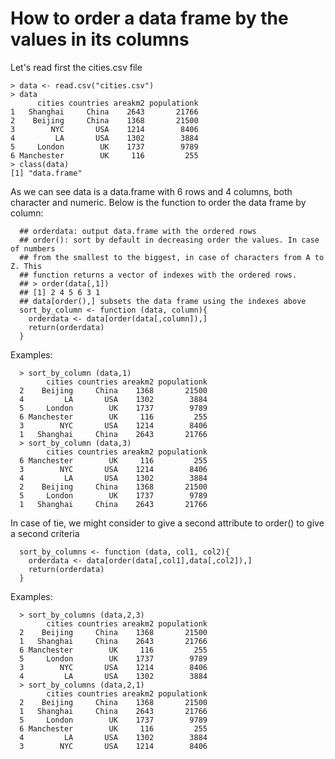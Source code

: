 # How to order a data frame by the values in its columns

Let's read first the cities.csv file

    > data <- read.csv("cities.csv")
    > data
          cities countries areakm2 populationk
    1   Shanghai     China    2643       21766
    2    Beijing     China    1368       21500
    3        NYC       USA    1214        8406
    4         LA       USA    1302        3884
    5     London        UK    1737        9789
    6 Manchester        UK     116         255
    > class(data)
    [1] "data.frame"

As we can see data is a data.frame with 6 rows and 4 columns, both character and numeric.
Below is the function to order the data frame by column:

	  ## orderdata: output data.frame with the ordered rows
	  ## order(): sort by default in decreasing order the values. In case of numbers
	  ## from the smallest to the biggest, in case of characters from A to Z. This 
	  ## function returns a vector of indexes with the ordered rows. 
	  ## > order(data[,1])
	  ## [1] 2 4 5 6 3 1
	  ## data[order(),] subsets the data frame using the indexes above
	  sort_by_column <- function (data, column){
		orderdata <- data[order(data[,column]),]
		return(orderdata)
	  }

Examples:

	  > sort_by_column (data,1)
			cities countries areakm2 populationk
	  2	   Beijing	   China	1368	   21500
	  4			LA		 USA	1302		3884
	  5		London		  UK	1737		9789
	  6 Manchester		  UK	 116		 255
	  3		   NYC		 USA	1214		8406
	  1	  Shanghai	   China	2643	   21766
	  > sort_by_column (data,3)
			cities countries areakm2 populationk
	  6 Manchester		  UK	 116		 255
	  3		   NYC		 USA	1214		8406
	  4			LA		 USA	1302		3884
	  2	   Beijing	   China	1368	   21500
	  5		London		  UK	1737		9789
	  1	  Shanghai	   China	2643	   21766

In case of tie, we might consider to give a second attribute to order() to give a second criteria

	  sort_by_columns <- function (data, col1, col2){
		orderdata <- data[order(data[,col1],data[,col2]),]
		return(orderdata)
	  }

Examples:

	  > sort_by_columns (data,2,3)
			cities countries areakm2 populationk
	  2    Beijing     China    1368       21500
	  1   Shanghai     China    2643       21766
	  6 Manchester        UK     116         255
	  5     London        UK    1737        9789
	  3        NYC       USA    1214        8406
	  4         LA       USA    1302        3884
	  > sort_by_columns (data,2,1)
			cities countries areakm2 populationk
	  2    Beijing     China    1368       21500
	  1   Shanghai     China    2643       21766
	  5     London        UK    1737        9789
	  6 Manchester        UK     116         255
	  4         LA       USA    1302        3884
	  3        NYC       USA    1214        8406
